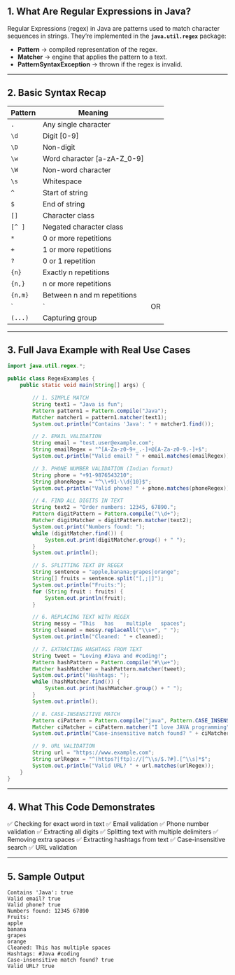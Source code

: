## **1. What Are Regular Expressions in Java?**

Regular Expressions (regex) in Java are patterns used to match character sequences in strings.
They’re implemented in the **`java.util.regex`** package:

* **Pattern** → compiled representation of the regex.
* **Matcher** → engine that applies the pattern to a text.
* **PatternSyntaxException** → thrown if the regex is invalid.

---

## **2. Basic Syntax Recap**

| Pattern | Meaning                       |    |
| ------- | ----------------------------- | -- |
| `.`     | Any single character          |    |
| `\d`    | Digit \[0-9]                  |    |
| `\D`    | Non-digit                     |    |
| `\w`    | Word character \[a-zA-Z\_0-9] |    |
| `\W`    | Non-word character            |    |
| `\s`    | Whitespace                    |    |
| `^`     | Start of string               |    |
| `$`     | End of string                 |    |
| `[]`    | Character class               |    |
| `[^ ]`  | Negated character class       |    |
| `*`     | 0 or more repetitions         |    |
| `+`     | 1 or more repetitions         |    |
| `?`     | 0 or 1 repetition             |    |
| `{n}`   | Exactly n repetitions         |    |
| `{n,}`  | n or more repetitions         |    |
| `{n,m}` | Between n and m repetitions   |    |
| \`      | \`                            | OR |
| `(...)` | Capturing group               |    |

---

## **3. Full Java Example with Real Use Cases**

```java
import java.util.regex.*;

public class RegexExamples {
    public static void main(String[] args) {

        // 1. SIMPLE MATCH
        String text1 = "Java is fun";
        Pattern pattern1 = Pattern.compile("Java");
        Matcher matcher1 = pattern1.matcher(text1);
        System.out.println("Contains 'Java': " + matcher1.find());

        // 2. EMAIL VALIDATION
        String email = "test.user@example.com";
        String emailRegex = "^[A-Za-z0-9+_.-]+@[A-Za-z0-9.-]+$";
        System.out.println("Valid email? " + email.matches(emailRegex));

        // 3. PHONE NUMBER VALIDATION (Indian format)
        String phone = "+91-9876543210";
        String phoneRegex = "^\\+91-\\d{10}$";
        System.out.println("Valid phone? " + phone.matches(phoneRegex));

        // 4. FIND ALL DIGITS IN TEXT
        String text2 = "Order numbers: 12345, 67890.";
        Pattern digitPattern = Pattern.compile("\\d+");
        Matcher digitMatcher = digitPattern.matcher(text2);
        System.out.print("Numbers found: ");
        while (digitMatcher.find()) {
            System.out.print(digitMatcher.group() + " ");
        }
        System.out.println();

        // 5. SPLITTING TEXT BY REGEX
        String sentence = "apple,banana;grapes|orange";
        String[] fruits = sentence.split("[,;|]");
        System.out.println("Fruits:");
        for (String fruit : fruits) {
            System.out.println(fruit);
        }

        // 6. REPLACING TEXT WITH REGEX
        String messy = "This   has    multiple   spaces";
        String cleaned = messy.replaceAll("\\s+", " ");
        System.out.println("Cleaned: " + cleaned);

        // 7. EXTRACTING HASHTAGS FROM TEXT
        String tweet = "Loving #Java and #coding!";
        Pattern hashPattern = Pattern.compile("#\\w+");
        Matcher hashMatcher = hashPattern.matcher(tweet);
        System.out.print("Hashtags: ");
        while (hashMatcher.find()) {
            System.out.print(hashMatcher.group() + " ");
        }
        System.out.println();

        // 8. CASE-INSENSITIVE MATCH
        Pattern ciPattern = Pattern.compile("java", Pattern.CASE_INSENSITIVE);
        Matcher ciMatcher = ciPattern.matcher("I love JAVA programming");
        System.out.println("Case-insensitive match found? " + ciMatcher.find());

        // 9. URL VALIDATION
        String url = "https://www.example.com";
        String urlRegex = "^(https?|ftp)://[^\\s/$.?#].[^\\s]*$";
        System.out.println("Valid URL? " + url.matches(urlRegex));
    }
}
```

---

## **4. What This Code Demonstrates**

✅ Checking for exact word in text
✅ Email validation
✅ Phone number validation
✅ Extracting all digits
✅ Splitting text with multiple delimiters
✅ Removing extra spaces
✅ Extracting hashtags from text
✅ Case-insensitive search
✅ URL validation

---

## **5. Sample Output**

```
Contains 'Java': true
Valid email? true
Valid phone? true
Numbers found: 12345 67890 
Fruits:
apple
banana
grapes
orange
Cleaned: This has multiple spaces
Hashtags: #Java #coding 
Case-insensitive match found? true
Valid URL? true
```

